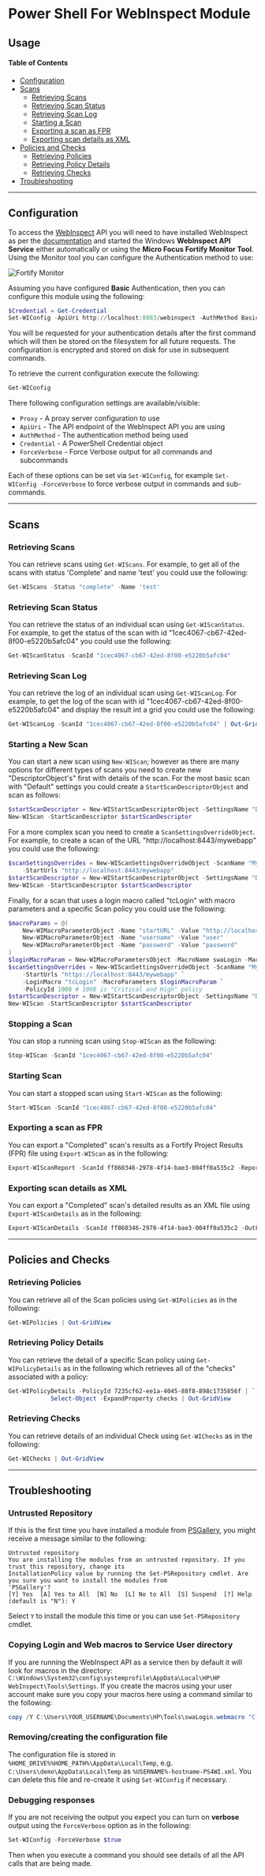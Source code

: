 # Power Shell For WebInspect Module

## Usage

#### Table of Contents
*   [Configuration](#configuration)
*   [Scans](#scans)
    * [Retrieving Scans](#retrieving-scans)
    * [Retrieving Scan Status](#retrieving-scan-status)
    * [Retrieving Scan Log](#retrieving-scan-log)
    * [Starting a Scan](#starting-a-scan)
    * [Exporting a scan as FPR](#exporting-a-scan-as-fpr)
    * [Exporting scan details as XML](#exporting-scan-details-as-xml)
*   [Policies and Checks](#policies-and-checks)
    * [Retrieving Policies](#retrieving-policies)
    * [Retrieving Policy Details](#retrieving-policy-details)
    * [Retrieving Checks](#retrieving-checks)    
*   [Troubleshooting](#troubleshooting)    

----------

## Configuration

To access the [WebInspect](https://www.microfocus.com/en-us/products/webinspect-dynamic-analysis-dast/) API you will need to 
have installed WebInspect as per the [documentation](https://www.microfocus.com/documentation/fortify-webinspect/) and 
started the Windows **WebInspect API Service** either automatically or using the **Micro Focus Fortify Monitor Tool**. 
Using the Monitor tool you can configure the Authentication method to use:

![Fortify Monitor](Media\fortify-monitor.png)

Assuming you have configured **Basic** Authentication, then you can configure this module using the following:

```PowerShell
$Credential = Get-Credential
Set-WIConfig -ApiUri http://localhost:8083/webinspect -AuthMethod Basic -Credential $Credential
```

You will be requested for your authentication details after the first command which will then be stored on the filesystem
for all future requests. The configuration is encrypted and stored on disk for use in subsequent commands.

To retrieve the current configuration execute the following:

```PowerShell
Get-WIConfig
```

There following configuration settings are available/visible:

- `Proxy` - A proxy server configuration to use
- `ApiUri` - The API endpoint of the WebInspect API you are using
- `AuthMethod` - The authentication method being used
- `Credential` - A PowerShell Credential object
- `ForceVerbose` - Force Verbose output for all commands and subcommands 

Each of these options can be set via `Set-WIConfig`, for example `Set-WIConfig -ForceVerbose` to force verbose output 
in commands and sub-commands.

----------

## Scans

### Retrieving Scans

You can retrieve scans using `Get-WIScans`. For example, to get all of the scans with status 'Complete' and name 'test' you could
use the following:

```Powershell
Get-WIScans -Status "complete" -Name 'test'
```

### Retrieving Scan Status

You can retrieve the status of an individual scan using `Get-WIScanStatus`. For example, to get the status of the scan 
with id "1cec4067-cb67-42ed-8f00-e5220b5afc04" you could use the following:

```PowerShell
Get-WIScanStatus -ScanId "1cec4067-cb67-42ed-8f00-e5220b5afc04"
```
         
### Retrieving Scan Log

You can retrieve the log of an individual scan using `Get-WIScanLog`. For example, to get the log of the scan with 
id "1cec4067-cb67-42ed-8f00-e5220b5afc04" and display the result int a grid you could use the following:

```PowerShell
Get-WIScanLog -ScanId "1cec4067-cb67-42ed-8f00-e5220b5afc04" | Out-GridView
```
                                                                                                                                                                                            
### Starting a New Scan

You can start a new scan using `New-WIScan`; however as there are many options for different types of scans you need
to create new "DescriptorObject's" first with details of the scan. For the most basic scan with "Default" settings you 
could create a `StartScanDescriptorObject` and scan as follows:

```PowerShell
$startScanDescriptor = New-WIStartScanDescriptorObject -SettingsName "Default"
New-WIScan -StartScanDescriptor $startScanDescriptor
```

For a more complex scan you need to create a `ScanSettingsOverrideObject`. For example, to create a scan of the URL
"http://localhost:8443/mywebapp" you could use the following:

```PowerShell
$scanSettingsOverrides = New-WIScanSettingsOverrideObject -ScanName "My Scan Name" `
    -StartUrls "http://localhost:8443/mywebapp"
$startScanDescriptor = New-WIStartScanDescriptorObject -SettingsName "Default"
New-WIScan -StartScanDescriptor $startScanDescriptor
```

Finally, for a scan that uses a login macro called "tcLogin" with macro parameters and a specific Scan policy you could
use the following:

```PowerShell
$macroParams = @(
    New-WIMacroParameterObject -Name "startURL" -Value "http://localhost:8443/mywebapp"
    New-WIMacroParameterObject -Name "username" -Value "user"
    New-WIMacroParameterObject -Name "password" -Value "password"
)
$loginMacroParam = New-WIMacroParametersObject -MacroName swaLogin -MacroParameters $macroParamstc
$scanSettingsOverrides = New-WIScanSettingsOverrideObject -ScanName "My Scan Name" `
    -StartUrls "https://localhost:8443/mywebapp" `
    -LoginMacro "tcLogin" -MacroParameters $loginMacroParam `
    -PolicyId 1008 # 1008 is "Critical and High" policy
$startScanDescriptor = New-WIStartScanDescriptorObject -SettingsName "Default"
New-WIScan -StartScanDescriptor $startScanDescriptor
```

### Stopping a Scan

You can stop a running scan using `Stop-WIScan` as the following:

```Powershell
Stop-WIScan -ScanId "1cec4067-cb67-42ed-8f00-e5220b5afc04"
```

### Starting Scan 

You can start a stopped scan using `Start-WIScan` as the following:

```Powershell
Start-WIScan -ScanId "1cec4067-cb67-42ed-8f00-e5220b5afc04"
```

### Exporting a scan as FPR

You can export a "Completed" scan's results as a Fortify Project Results (FPR) file using `Export-WIScan` as in the 
following:

```PowerShell
Export-WIScanReport -ScanId ff860346-2978-4f14-bae3-004ff0a535c2 -ReportFormat fpr -OutFile test.fpr
```

### Exporting scan details as XML

You can export a "Completed" scan's detailed results as an XML file using `Export-WIScanDetails` as in the 
following:

```PowerShell
Export-WIScanDetails -ScanId ff860346-2978-4f14-bae3-004ff0a535c2 -OutFile test.xml -DetailType Vulnerabilities -Format xml
```

----------

## Policies and Checks

### Retrieving Policies

You can retrieve all of the Scan policies using `Get-WIPolicies` as in the following:

```PowerShell
Get-WIPolicies | Out-GridView
```

### Retrieving Policy Details

You can retrieve the detail of a specific Scan policy using `Get-WIPolicyDetails` as in the following which retrieves
all of the "checks" associated with a policy:

```PowerShell
Get-WIPolicyDetails -PolicyId 7235cf62-ee1a-4045-88f8-898c1735856f | `
            Select-Object -ExpandProperty checks | Out-GridView
```

### Retrieving Checks

You can retrieve details of an individual Check using `Get-WIChecks` as in the following:

```PowerShell
Get-WIChecks | Out-GridView
```

----------  

## Troubleshooting

### Untrusted Repository

If this is the first time you have installed a module from [PSGallery](https://www.powershellgallery.com/), you might receive a message similar to the
following:

```
Untrusted repository
You are installing the modules from an untrusted repository. If you trust this repository, change its
InstallationPolicy value by running the Set-PSRepository cmdlet. Are you sure you want to install the modules from
'PSGallery'?
[Y] Yes  [A] Yes to All  [N] No  [L] No to All  [S] Suspend  [?] Help (default is "N"): Y
```

Select `Y` to install the module this time or you can use `Set-PSRepository` cmdlet.

### Copying Login and Web macros to Service User directory

If you are running the WebInspect API as a service then by default it will look for macros in the directory:
`C:\Windows\System32\config\systemprofile\AppData\Local\HP\HP WebInspect\Tools\Settings`. If you create the macros
using your user account make sure you copy your macros here using a command similar to the following:

```Powershell
copy /Y C:\Users\YOUR_USERNAME\Documents\HP\Tools\swaLogin.webmacro "C:\Windows\System32\config\systemprofile\AppData\Local\HP\HP WebInspect\Tools\Settings"
```

### Removing/creating the configuration file

The configuration file is stored in `%HOME_DRIVE%%HOME_PATH%\AppData\Local\Temp`, e.g. `C:\Users\demo\AppData\Local\Temp`
as `%USERNAME%-hostname-PS4WI.xml`. You can delete this file and re-create it using `Set-WIConfig` if necessary.

### Debugging responses

If you are not receiving the output you expect you can turn on **verbose** output using the `ForceVerbose` option
as in the following:

```Powershell
Set-WIConfig -ForceVerbose $true
```

Then when you execute a command you should see details of all the API calls that are being made.
